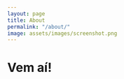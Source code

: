 ```yaml
---
layout: page
title: About
permalink: "/about/"
image: assets/images/screenshot.png
---
```


# Vem aí!

